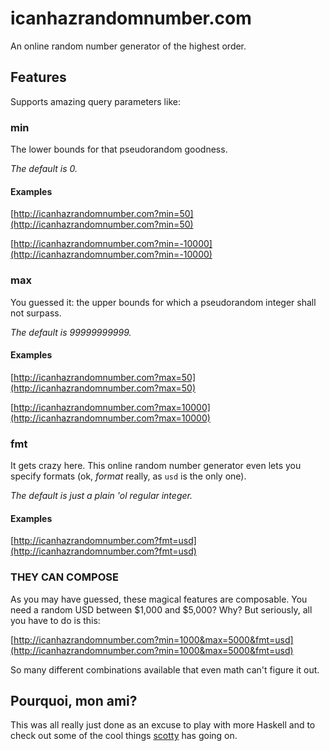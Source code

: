 # icanhazrandomnumber.com

An online random number generator of the highest order.

## Features

Supports amazing query parameters like:

### min

The lower bounds for that pseudorandom goodness.

_The default is 0._

#### Examples

[http://icanhazrandomnumber.com?min=50](http://icanhazrandomnumber.com?min=50)

[http://icanhazrandomnumber.com?min=-10000](http://icanhazrandomnumber.com?min=-10000)

### max

You guessed it: the upper bounds for which a pseudorandom integer shall not
surpass.

_The default is 99999999999._

#### Examples

[http://icanhazrandomnumber.com?max=50](http://icanhazrandomnumber.com?max=50)

[http://icanhazrandomnumber.com?max=10000](http://icanhazrandomnumber.com?max=10000)

### fmt

It gets crazy here. This online random number generator even lets you specify
formats (ok, _format_ really, as `usd` is the only one).

_The default is just a plain 'ol regular integer._

#### Examples

[http://icanhazrandomnumber.com?fmt=usd](http://icanhazrandomnumber.com?fmt=usd)

### THEY CAN COMPOSE

As you may have guessed, these magical features are composable. You need
a random USD between $1,000 and $5,000? Why? But seriously, all you have to do
is this:

[http://icanhazrandomnumber.com?min=1000&max=5000&fmt=usd](http://icanhazrandomnumber.com?min=1000&max=5000&fmt=usd)

So many different combinations available that even math can't figure it out.

## Pourquoi, mon ami?

This was all really just done as an excuse to play with more Haskell and to
check out some of the cool things
[scotty](http://hackage.haskell.org/package/scotty) has going on.
